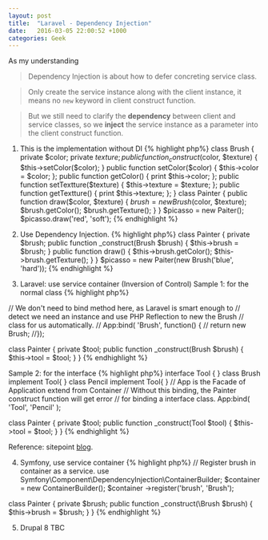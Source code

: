 ```yaml
---
layout: post
title:  "Laravel - Dependency Injection"
date:   2016-03-05 22:00:52 +1000
categories: Geek
---
```


As my understanding

> Dependency Injection is about how to defer concreting service class.
 
> Only create the service instance along with the client instance, it means no `new` keyword in client construct function.

> But we still need to clarify the **dependency** between client and service classes, so we **inject** the service instance as a parameter into the client construct function.  

1. This is the implementation without DI
{% highlight php%}
class Brush {
  private $color;
  private $texture;
  public function _construct($color, $texture) {
    $this->setColor($color);
  }
  public function setColor($color) {
    $this->color = $color;
  };
  public function getColor() {
    print $this->color;
  };
  public function setTextture($texture) {
    $this->texture = $texture;
  };
  public function getTextture() {
    print $this->texture;
  };
}
class Painter {
  public function draw($color, $texture) {
    $brush = new Brush($color, $texture);
    $brush.getColor();
    $brush.getTexture();
  }
}
$picasso = new Paiter();
$picasso.draw('red', 'soft');
{% endhighlight %}

2. Use Dependency Injection.
{% highlight php%}
class Painter {
  private $brush;
  public function _construct(Brush $brush) {
    $this->brush = $brush;
  }
  public function draw() {
    $this->brush.getColor();
    $this->brush.getTexture();
  }
}
$picasso = new Paiter(new Brush('blue', 'hard'));
{% endhighlight %}

3. Laravel: use service container (Inversion of Control)
Sample 1: for the normal class 
{% highlight php%}

// We don't need to bind method here, as Laravel is smart enough to 
// detect we need an instance and use PHP Reflection to new the Brush 
// class for us automatically.
// App:bind( 'Brush', function() {
//  return new Brush;
//});

class Painter {
  private $tool;
  public function _construct(Brush $brush) {
    $this->tool = $tool;
  }
}
{% endhighlight %}

Sample 2: for the interface
{% highlight php%}
interface Tool {
}
class Brush implement Tool{
}
class Pencil implement Tool{
}
// App is the Facade of Application extend from Container
// Without this binding, the Painter construct function will get error 
// for binding a interface class. 
App:bind( 'Tool', 'Pencil' );

class Painter {
  private $tool;
  public function _construct(Tool $tool) {
    $this->tool = $tool;
  }
}
{% endhighlight %}

Reference: sitepoint [blog](http://www.sitepoint.com/dependency-injection-laravels-ioc).

4. Symfony, use service container
{% highlight php%}
// Register brush in container as a service.
use Symfony\Component\DependencyInjection\ContainerBuilder;
$container = new ContainerBuilder();
$container
    ->register('brush', 'Brush');

class Painter {
  private $brush;
  public function _construct(\Brush $brush) {
    $this->brush = $brush;
  }
}
{% endhighlight %}

5. Drupal 8
TBC
